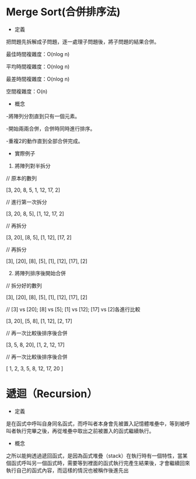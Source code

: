 #    Merge Sort(合併排序法)
* 定義

把問題先拆解成子問題，逐一處理子問題後，將子問題的結果合併。

最佳時間複雜度：O(nlog n)

平均時間複雜度：O(nlog n)

最差時間複雜度：O(nlog n)

空間複雜度：O(n)

* 概念

 -將陣列分割直到只有一個元素。
 
 -開始兩兩合併，合併時同時進行排序。
 
 -重複2的動作直到全部合併完成。
   
* 實際例子

1. 將陣列對半拆分

// 原本的數列

[3, 20, 8, 5, 1, 12, 17, 2]

// 進行第一次拆分

[3, 20, 8, 5], [1, 12, 17, 2]

// 再拆分

[3, 20], [8, 5], [1, 12], [17, 2]

// 再拆分

[3], [20], [8], [5], [1], [12], [17], [2]

2. 將陣列排序後開始合併

// 拆分好的數列

[3], [20], [8], [5], [1], [12], [17], [2]

// [3] vs [20]; [8] vs [5]; [1] vs [12]; [17] vs [2]各進行比較

[3, 20], [5, 8], [1, 12], [2, 17]

// 再一次比較後排序後合併

[3, 5, 8, 20], [1, 2, 12, 17]

// 再一次比較後排序後合併

[ 1, 2, 3, 5, 8, 12, 17, 20 ]

#    遞迴（Recursion）
* 定義

是在函式中呼叫自身同名函式，而呼叫者本身會先被置入記憶體堆壘中，等到被呼叫者執行完畢之後，再從堆壘中取出之前被置入的函式繼續執行。

* 概念

之所以能夠透過遞回函式，是因為函式堆疊（stack）在執行時有一個特性，當某個函式呼叫另一個函式時，需要等到裡面的函式執行完產生結果後，才會繼續回來執行自己的函式內容，而這樣的情況也被稱作後進先出


